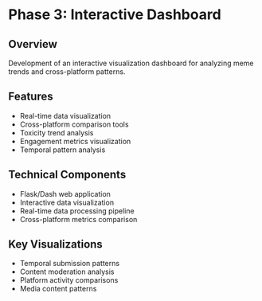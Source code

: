 # Phase 3: Interactive Dashboard

## Overview
Development of an interactive visualization dashboard for analyzing meme trends and cross-platform patterns.

## Features
- Real-time data visualization
- Cross-platform comparison tools
- Toxicity trend analysis
- Engagement metrics visualization
- Temporal pattern analysis

## Technical Components
- Flask/Dash web application
- Interactive data visualization
- Real-time data processing pipeline
- Cross-platform metrics comparison

## Key Visualizations
- Temporal submission patterns
- Content moderation analysis
- Platform activity comparisons
- Media content patterns